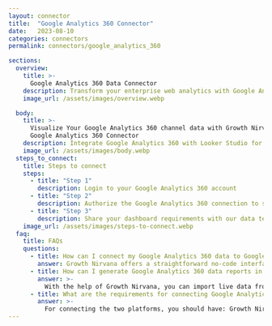 ```yaml
---
layout: connector
title:  "Google Analytics 360 Connector"
date:   2023-08-10
categories: connectors
permalink: connectors/google_analytics_360

sections:
  overview:
    title: >-
      Google Analytics 360 Data Connector
    description: Transform your enterprise web analytics with Google Analytics 360 integration. Seamlessly merge comprehensive website data from Google Analytics 360 with Looker Studio's analytical prowess, unlocking insights that power advanced strategies, user experiences, and operational excellence.
    image_url: /assets/images/overview.webp

  body:
    title: >-
      Visualize Your Google Analytics 360 channel data with Growth Nirvana's
      Google Analytics 360 Connector
    description: Integrate Google Analytics 360 with Looker Studio for enterprise-grade web analytics that guide your strategic decisions.
    image_url: /assets/images/body.webp
  steps_to_connect:
    title: Steps to connect
    steps:
      - title: "Step 1"
        description: Login to your Google Analytics 360 account
      - title: "Step 2"
        description: Authorize the Google Analytics 360 connection to send data to Growth Nirvana
      - title: "Step 3"
        description: Share your dashboard requirements with our data team. We will build the report for you.
    image_url: /assets/images/steps-to-connect.webp
  faq:
    title: FAQs
    questions:
      - title: How can I connect my Google Analytics 360 data to Google Data Studio/Looker Studio?
        answer: Growth Nirvana offers a straightforward no-code interface to connect to Google Analytics 360 data sources.
      - title: How can I generate Google Analytics 360 data reports in Looker Studio?
        answer: >-
          With the help of Growth Nirvana, you can import live data from Google Analytics 360 into Looker Studio. These data can be viewed in charts, tables, and dashboards to generate branded reports that can be shared instantly.
      - title: What are the requirements for connecting Google Analytics 360 and Looker Studio?
        answer: >-
          For connecting the two platforms, you should have: Growth Nirvana Account and Google Analytics 360 Ads Account
---
```

